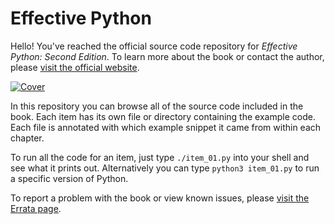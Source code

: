 # Effective Python

Hello! You've reached the official source code repository for _Effective Python: Second Edition_. To learn more about the book or contact the author, please [visit the official website](https://effectivepython.com).

[![Cover](./cover.jpg)](https://effectivepython.com)

In this repository you can browse all of the source code included in the book. Each item has its own file or directory containing the example code. Each file is annotated with which example snippet it came from within each chapter.

To run all the code for an item, just type `./item_01.py` into your shell and see what it prints out. Alternatively you can type `python3 item_01.py` to run a specific version of Python.

To report a problem with the book or view known issues, please [visit the Errata page](./Errata.md).
